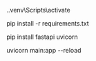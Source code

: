 .\.venv\Scripts\activate

pip install -r requirements.txt

pip install fastapi uvicorn

uvicorn main:app --reload